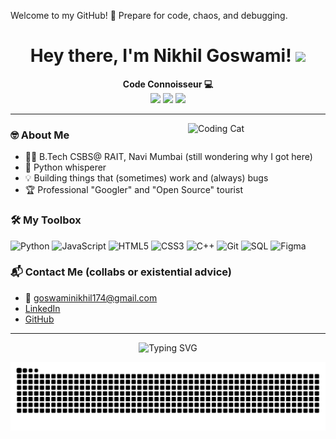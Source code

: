    Welcome to my GitHub! 🚀
   Prepare for code, chaos, and debugging.

<h1 align="center">Hey there, I'm Nikhil Goswami! <img src="https://www.google.com/url?sa=i&url=https%3A%2F%2Ftenor.com%2Fsearch%2Fburn-computer-gifs&psig=AOvVaw04W0Y-dFeVGjy6zLAYy5LO&ust=1753009222347000&source=images&cd=vfe&opi=89978449&ved=0CBQQjRxqFwoTCNiAsLTiyI4DFQAAAAAdAAAAABAE" width="35"/></h1>

<p align="center">
  <b>Code Connoisseur 💻</b><br>
  <a href="https://linkedin.com/in/nikhil-goswami-a12183253"><img src="https://img.shields.io/badge/LinkedIn-blue?logo=linkedin&logoColor=white"></a>
  <a href="mailto:goswamianikhi1174@gmail.com"><img src="https://img.shields.io/badge/Email-D14836?logo=gmail&logoColor=white"></a>
  <a href="https://github.com/MileWhile"><img src="https://img.shields.io/badge/GitHub-181717?logo=github&logoColor=white"></a>
</p>

---

<img align="right" src="https://media.giphy.com/media/3o7qE1YN7aBOFPRw8E/giphy.gif" width="220" alt="Coding Cat"/>

### 🤓 About Me

- 👨‍🎓 B.Tech CSBS@ RAIT, Navi Mumbai (still wondering why I got here)
- 🐍 Python whisperer
- 💡 Building things that (sometimes) work and (always) bugs
- 🏆 Professional "Googler" and "Open Source" tourist


### 🛠️ My Toolbox

![Python](https://img.shields.io/badge/Python-3670A0?logo=python&logoColor=white)
![JavaScript](https://img.shields.io/badge/JavaScript-F7DF1E?logo=javascript&logoColor=black)
![HTML5](https://img.shields.io/badge/HTML5-E34F26?logo=html5&logoColor=white)
![CSS3](https://img.shields.io/badge/CSS3-1572B6?logo=css3&logoColor=white)
![C++](https://img.shields.io/badge/C++-00599C?logo=c%2B%2B&logoColor=white)
![Git](https://img.shields.io/badge/Git-F05032?logo=git&logoColor=white)
![SQL](https://img.shields.io/badge/SQL-4479A1?logo=postgresql&logoColor=white)
![Figma](https://img.shields.io/badge/Figma-F24E1E?logo=figma&logoColor=white)

### 📬 Contact Me (collabs or existential advice)

- 📧 goswaminikhil174@gmail.com
- [LinkedIn](https://linkedin.com/in/nikhil-goswami-a12183253)
- [GitHub](https://github.com/MileWhile)

---

<p align="center">
  <img src="https://readme-typing-svg.herokuapp.com?font=Fira+Code&duration=2000&pause=800&color=36BCF7&width=435&lines=404+Sleep+Not+Found;Thanks+for+scrolling!+Star+my+repos+or+send+me+a+dad+joke!+%F0%9F%98%8A" alt="Typing SVG"/>
</p>

<!--
**MileWhile/MileWhile** is a ✨ _special_ ✨ repository because its `README.md` (this file) appears on your GitHub profile.

Here are some ideas to get you started:

- 🔭 I’m currently working on ...
- 🌱 I’m currently learning ...
- 👯 I’m looking to collaborate on ...
- 🤔 I’m looking for help with ...
- 💬 Ask me about ...
- 📫 How to reach me: ...
- 😄 Pronouns: ...
- ⚡ Fun fact: ...
-->
<div align="center">
 
 ![snake gif](https://github.com/MileWhile/MileWhile/blob/output/github-snake-dark.svg)

</div>
